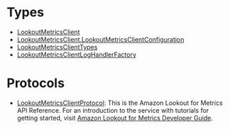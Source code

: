 # Types

  - [LookoutMetricsClient](/aws-sdk-swift/reference/0.x/AWSLookoutMetrics/LookoutMetricsClient)
  - [LookoutMetricsClient.LookoutMetricsClientConfiguration](/aws-sdk-swift/reference/0.x/AWSLookoutMetrics/LookoutMetricsClient_LookoutMetricsClientConfiguration)
  - [LookoutMetricsClientTypes](/aws-sdk-swift/reference/0.x/AWSLookoutMetrics/LookoutMetricsClientTypes)
  - [LookoutMetricsClientLogHandlerFactory](/aws-sdk-swift/reference/0.x/AWSLookoutMetrics/LookoutMetricsClientLogHandlerFactory)

# Protocols

  - [LookoutMetricsClientProtocol](/aws-sdk-swift/reference/0.x/AWSLookoutMetrics/LookoutMetricsClientProtocol):
    This is the Amazon Lookout for Metrics API Reference. For an introduction to the service with tutorials for getting started, visit [Amazon Lookout for Metrics Developer Guide](https://docs.aws.amazon.com/lookoutmetrics/latest/dev).
